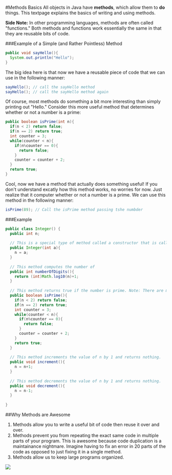 #Methods Basics
All objects in Java have **methods**, which allow them to **do** things. This textpage explains the basics of writing and using methods.

**Side Note:** In other programming languages, methods are often called "functions." Both methods and functions work essentially the same in that they are reusable bits of code.

###Example of a Simple (and Rather Pointless) Method
```java
public void sayHello(){
  System.out.println("Hello");
}
```
The big idea here is that now we have a reusable piece of code that we can use in the following manner:

```java
sayHello(); // call the sayHello method
sayHello(); // call the sayHello method again
```

Of course, most methods do something a bit more interesting than simply printing out "Hello." Consider this more useful method that determines whether or not a number is a prime:

```java
public boolean isPrime(int n){
  if(n < 2) return false;
  if(n == 2) return true;
  int counter = 3;
  while(counter < n){
    if(n%counter == 0){
      return false;
    }
    counter = counter + 2;
  }
  return true;
}
```

Cool, now we have a method that actually does something useful! If you don't understand excatly how this method works, no worries for now. Just realize that it computer whether or not a number is a prime. We can use this method in the following manner:

```java
isPrime(89); // Call the isPrime method passing tshe numbder
```

###Example
```java
public class Integer() {
  public int n;
  
  // This is a special type of method called a constructor that is called when a new Integer object is created
  public Integer(int a){
    n = a;
  }
  
  // This method computes the number of 
  public int numberOfDigits(){
    return (int)Math.log10(n)+1;
  }
  
  // This method returns true if the number is prime. Note: There are much more efficient ways of writing this.
  public boolean isPrime(){
    if(n < 2) return false;
    if(n == 2) return true;
    int counter = 3;
    while(counter < n){
      if(n%counter == 0){
        return false;
      }
      counter = counter + 2;
    }
    return true;
  }
  
  // This method increments the value of n by 1 and returns nothing.
  public void increment(){
    n = n+1;
  }
  
  // This method decrements the value of n by 1 and returns nothing.
  public void decrement(){
    n = n-1;
  }
  
}
```

##Why Methods are Awesome
1. Methods allow you to write a useful bit of code then reuse it over and over.
2. Methods prevent you from repeating the exact same code in multiple parts of your program. This is awesome because code duplication is a maintainance nightmare. Imagine having to fix an error in 20 parts of the code as opposed to just fixing it in a single method. 
3. Methods allow us to keep large programs organized.


![](http://christensenacademy.org/img/signature.png)
